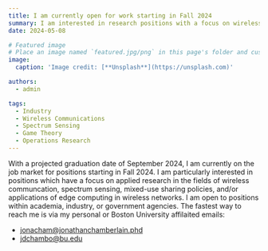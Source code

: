 ```yaml
---
title: I am currently open for work starting in Fall 2024
summary: I am interested in research positions with a focus on wireless communications and spectrum sensing 
date: 2024-05-08

# Featured image
# Place an image named `featured.jpg/png` in this page's folder and customize its options here.
image:
  caption: 'Image credit: [**Unsplash**](https://unsplash.com)'

authors:
  - admin

tags:
  - Industry
  - Wireless Communications
  - Spectrum Sensing
  - Game Theory
  - Operations Research
---
```


With a projected graduation date of September 2024, I am currently on the job market for positions starting in Fall 2024. I am particularly interested in positions which have a focus on applied research in the fields of wireless communcation, spectrum sensing, mixed-use sharing policies, and/or applications of edge computing in wireless networks. I am open to positions within academia, industry, or government agencies. The fastest way to reach me is via my personal or Boston University affilaited emails: 

  * jonacham@jonathanchamberlain.phd
  * jdchambo@bu.edu